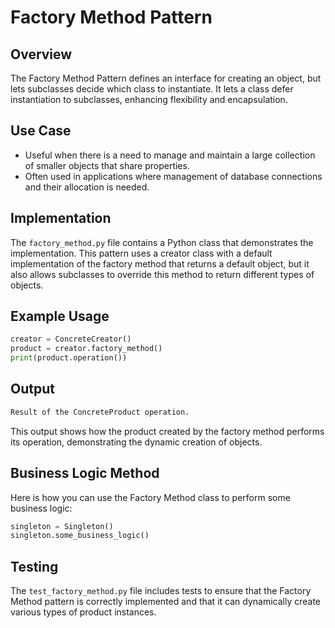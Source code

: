 # Factory Method Pattern

## Overview
The Factory Method Pattern defines an interface for creating an object, but lets subclasses decide which class to instantiate. It lets a class defer instantiation to subclasses, enhancing flexibility and encapsulation.

## Use Case
- Useful when there is a need to manage and maintain a large collection of smaller objects that share properties.
- Often used in applications where management of database connections and their allocation is needed.

## Implementation
The `factory_method.py` file contains a Python class that demonstrates the implementation. This pattern uses a creator class with a default implementation of the factory method that returns a default object, but it also allows subclasses to override this method to return different types of objects.

## Example Usage
```python
creator = ConcreteCreator()
product = creator.factory_method()
print(product.operation())
```

## Output
```python
Result of the ConcreteProduct operation.
```
This output shows how the product created by the factory method performs its operation, demonstrating the dynamic creation of objects.

## Business Logic Method

Here is how you can use the Factory Method class to perform some business logic:
```python
singleton = Singleton()
singleton.some_business_logic()
```

## Testing
The `test_factory_method.py` file includes tests to ensure that the Factory Method pattern is correctly implemented and that it can dynamically create various types of product instances.